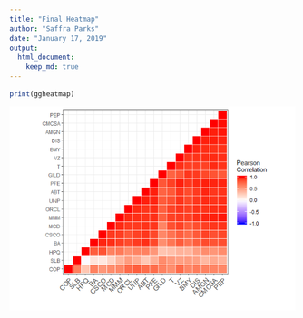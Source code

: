 ```yaml
---
title: "Final Heatmap"
author: "Saffra Parks"
date: "January 17, 2019"
output: 
  html_document:
    keep_md: true 
---
```





```r
print(ggheatmap)
```

![](heatmap_20_stocks_files/figure-html/unnamed-chunk-2-1.png)<!-- -->


